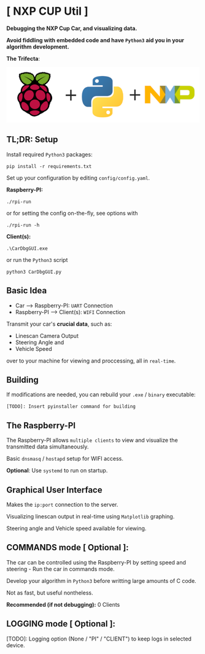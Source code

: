 # [ NXP CUP Util ]

**Debugging the NXP Cup Car, and visualizing data.**

**Avoid fiddling with embedded code and have `Python3` aid you in your algorithm development.**

**The Trifecta**:

![](assets/trifecta.png)

## **TL;DR: Setup**
Install required `Python3` packages:

```
pip install -r requirements.txt
```

Set up your configuration by editing `config/config.yaml`.

**Raspberry-PI:**

```
./rpi-run
```
or for setting the config on-the-fly, see options with
```
./rpi-run -h
```

**Client(s):**

```
.\CarDbgGUI.exe
```
or run the `Python3` script
```
python3 CarDbgGUI.py
```

## **Basic Idea**

* Car --> Raspberry-PI: `UART` Connection
* Raspberry-PI --> Client(s): `WIFI` Connection

Transmit your car's **crucial data**, such as:
  * Linescan Camera Output
  * Steering Angle and
  * Vehicle Speed

over to your machine for viewing and proccessing, all in `real-time`.

## **Building**

If modifications are needed, you can rebuild your `.exe` / `binary` executable:

```
[TODO]: Insert pyinstaller command for building
```

## **The Raspberry-PI**

The Raspberry-PI allows `multiple clients` to view and visualize the transmitted data
simultaneously.

Basic `dnsmasq` / `hostapd` setup for WIFI access.

**Optional**: Use `systemd` to run on startup.

## **Graphical User Interface**

Makes the `ip:port` connection to the server.

Visualizing linescan output in real-time using `Matplotlib` graphing.

Steering angle and Vehicle speed available for viewing.

## **COMMANDS mode [ Optional ]:**

The car can be controlled using the Raspberry-PI by setting speed and steering - Run the car in commands mode.

Develop your algorithm in `Python3` before writting large amounts of C code.

Not as fast, but useful nontheless.

**Recommended (if not debugging):** 0 Clients

## **LOGGING mode [ Optional ]:**

[TODO]: Logging option (None / "PI" / "CLIENT") to keep logs in selected device.